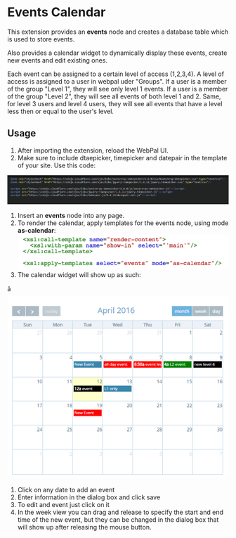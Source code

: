 Events Calendar
===============

This extension provides an **events** node and creates a database table which is used to store events.

Also provides a calendar widget to dynamically display these events, create new events and edit existing ones.

Each event can be assigned to a certain level of access (1,2,3,4). A level of access is assigned to a user in webpal uder "Groups". If a user is a member of the group "Level 1", they will see only level 1 events. If a user is a member of the group "Level 2", they will see all events of both level 1 and 2. Same, for level 3 users and level 4 users, they will see all events that have a level less then or equal to the user's level.

Usage
-----

1. After importing the extension, reload the WebPal UI.
2. Make sure to include dtaepicker, timepicker and datepair in the template of your site. Use this code:

 <link rel="stylesheet" href="https://cdnjs.cloudflare.com/ajax/libs/bootstrap-datepicker/1.6.0/css/bootstrap-datepicker.css" type="text/css"/>  
 <link rel="stylesheet" href="https://cdnjs.cloudflare.com/ajax/libs/jquery-timepicker/1.8.11/jquery.timepicker.css" type="text/css"/>

 <script src="https://cdnjs.cloudflare.com/ajax/libs/bootstrap-datepicker/1.6.0/js/bootstrap-datepicker.js"></script>  
 <script src="https://cdnjs.cloudflare.com/ajax/libs/jquery-timepicker/1.8.11/jquery.timepicker.js"></script>  
 <script src="https://cdnjs.cloudflare.com/ajax/libs/datepair.js/0.4.14/datepair.min.js"></script>

![data?command=webpalimage.download&web_na](__resources/pastiotr0UWRe_88.png)

1. Insert an **events** node into any page.
2. To render the calendar, apply templates for the events node, using mode **as-calendar**:![](__resources/imgVJikWIfNcsRn.png)
3. The calendar widget will show up as such:

â&#128;&#139;![data?command=webpalimage.download&web_na](__resources/pastyFGOg0cOlj1g.png)

1. Click on any date to add an event
2. Enter information in the dialog box and click save
3. To edit and event just click on it
4. In the week view you can drag and release to specify the start and end time of the new event, but they can be changed in the dialog box that will show up after releasing the mouse button.

